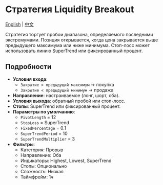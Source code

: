 # Стратегия Liquidity Breakout
[English](README.md) | [中文](README_cn.md)

Стратегия торгует пробои диапазона, определяемого последними экстремумами. Позиция открывается, когда цена закрывается выше предыдущего максимума или ниже минимума. Стоп-лосс может использовать линию SuperTrend или фиксированный процент.

## Подробности

- **Условия входа**:
  - `Закрытие > предыдущий максимум` → покупка
  - `Закрытие < предыдущий минимум` → продажа
- **Направление**: настраиваемое (лонг, шорт, оба).
- **Условия выхода**: обратный пробой или стоп-лосс.
- **Стопы**: SuperTrend или фиксированный процент.
- **Параметры по умолчанию**:
  - `PivotLength` = 12
  - `StopLoss` = SuperTrend
  - `FixedPercentage` = 0.1
  - `SuperTrendPeriod` = 10
  - `SuperTrendMultiplier` = 3
- **Фильтры**:
  - Категория: Прорыв
  - Направление: Оба
  - Индикаторы: Highest, Lowest, SuperTrend
  - Стопы: Опционально
  - Сложность: Низкая
  - Таймфрейм: 1ч

